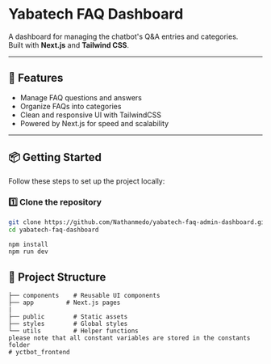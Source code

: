 # Yabatech FAQ Dashboard

A dashboard for managing the chatbot's Q&A entries and categories.  
Built with **Next.js** and **Tailwind CSS**.

---

## 🚀 Features
- Manage FAQ questions and answers
- Organize FAQs into categories
- Clean and responsive UI with TailwindCSS
- Powered by Next.js for speed and scalability

---

## 📦 Getting Started

Follow these steps to set up the project locally:

### 1️⃣ Clone the repository
```bash
git clone https://github.com/Nathanmedo/yabatech-faq-admin-dashboard.git
cd yabatech-faq-dashboard

npm install
npm run dev

```
## 📂 Project Structure
```
├── components    # Reusable UI components
├── app         # Next.js pages
|
├── public        # Static assets
├── styles        # Global styles
└── utils         # Helper functions
please note that all constant variables are stored in the constants folder
# yctbot_frontend

